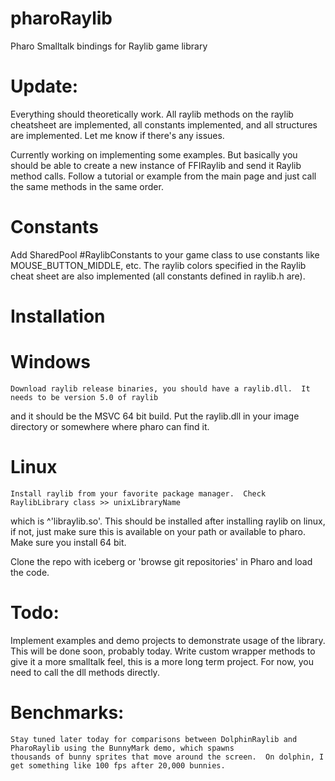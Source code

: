 # pharoRaylib
Pharo Smalltalk bindings for Raylib game library

# Update: 
Everything should theoretically work. All raylib methods on the raylib cheatsheet are implemented,
all constants implemented, and all structures are implemented.  Let me know if there's any issues. 

Currently working on implementing some examples.  But basically you should be able 
to create a new instance of FFIRaylib and send it Raylib method calls.  Follow
a tutorial or example from the main page and just call the same methods in the same
order. 

# Constants
  Add SharedPool #RaylibConstants to your game class to use constants like MOUSE_BUTTON_MIDDLE, etc. 
  The raylib colors specified in the Raylib cheat sheet are also implemented (all constants defined in raylib.h are).

# Installation

# Windows
	Download raylib release binaries, you should have a raylib.dll.  It needs to be version 5.0 of raylib
 and it should be the MSVC 64 bit build.  Put the raylib.dll in your image directory or somewhere where pharo 
 can find it.  

 # Linux
 	Install raylib from your favorite package manager.  Check RaylibLibrary class >> unixLibraryName
  which is ^'libraylib.so'.  This should be installed after installing raylib on linux, if not, just make sure
  this is available on your path or available to pharo.  Make sure you install 64 bit.  
  
  Clone the repo with iceberg or 'browse git repositories' in Pharo and load the code.  

  # Todo:
   Implement examples and demo projects to demonstrate usage of the library.  This will be done soon, probably today. 
   Write custom wrapper methods to give it a more smalltalk feel, this is a more long term project.  For now, you need
   to call the dll methods directly. 

   # Benchmarks: 
   	Stay tuned later today for comparisons between DolphinRaylib and PharoRaylib using the BunnyMark demo, which spawns
    thousands of bunny sprites that move around the screen.  On dolphin, I get something like 100 fps after 20,000 bunnies.
